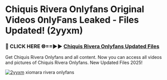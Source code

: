 # Chiquis Rivera Onlyfans Original Videos 0nlyFans Leaked - Files Updated! (2yyxm)

<h3>🔴 CLICK HERE 🌐==►► <a href="https://tinyurl.com/2jnfzry5" rel="nofollow">Chiquis Rivera Onlyfans Updated Files</a></h3>

Get Chiquis Rivera Onlyfans and all content. Now you can access all videos and pictures of Chiquis Rivera Onlyfans. New Updated Files 2025!

[![2yyxm](https://i.imgur.com/GyGTBgg.gif)](https://tinyurl.com/2jnfzry5)
xiomara rivera onlyfans